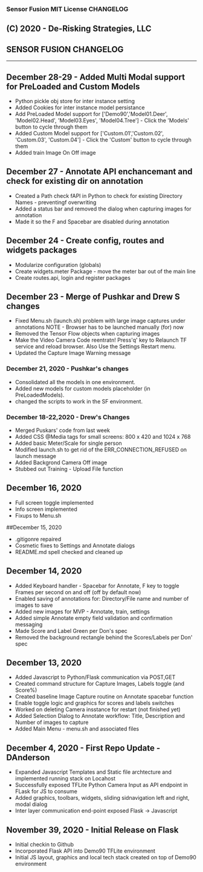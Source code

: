 ### Sensor Fusion MIT License	 CHANGELOG  
(C) 2020 - De-Risking Strategies, LLC 
----

## SENSOR FUSION CHANGELOG                     
----

## December 28-29 - Added Multi Modal support for PreLoaded and Custom Models 
- Python pickle obj store for inter instance setting
- Added Cookies for inter instance model persistance
- Add PreLoaded Model support for ['Demo90','Model01.Deer', 'Model02.Head', 'Model03.Eyes', 'Model04.Tree'] - Click the 'Models' button to cycle through them
- Added Custom Model support for ['Custom.01','Custom.02', 'Custom.03', 'Custom.04'] - Click the 'Custom' button to cycle through them
- Added train Image On Off image

## December 27 - Annotate API enchancemant and check for existing dir on annotation
- Created a Path check fAPI in Python to check for existing Directory Names  - preventingf overwriting
- Added a status bar and removed the dialog when capturing images for annotation
- Made it so the F and Spacebar are disabled during annotation


## December 24 - Create config, routes and widgets packages
- Modularize configuration (globals)
- Create widgets.meter Package - move the meter bar out of the main line
- Create routes.api, login and register packages

## December 23 - Merge of Pushkar and Drew S changes
- Fixed Menu.sh (launch.sh) problem with large image captures under annotations
  NOTE - Browser has to be launched manually  (for) now
- Removed the Tensor Flow objects when capturing images
- Make the Video Camera Code reentratn! Press'q' key to Relaunch TF service and reload browser.  Also Use the Settings Restart menu.
- Updated the Capture Image Warning message
### December 21, 2020 - Pushkar's changes
- Consolidated all the models in one environment.
- Added new models for custom models placeholder (in PreLoadedModels).
- changed the scripts to work in the SF environment.
### December 18-22,2020 - Drew's Changes
- Merged Puskars' code from last week
- Added CSS @Media tags for small screens: 800 x 420 and 1024 x 768
- Added basic Meter/Scale for single person
- Modified launch.sh to get rid of the ERR_CONNECTION_REFUSED on launch message
- Added Backgrond Camera Off image
- Stubbed out Training - Upload File function 


## December 16, 2020
- Full screen toggle implemented
- Info screen implemented
- Fixups to Menu.sh

##December 15, 2020
- .gitigonre repaired
- Cosmetic fixes to Settings and Annotate dialogs
- README.md spell checked and cleaned up

## December 14, 2020
- Added Keyboard handler - Spacebar for Annotate, F key to toggle Frames per second on and off (off by default now)
- Enabled saving of annotations for: Directory/File name and number of images to save
- Added new images for MVP  - Annotate, train, settings
- Added simple Annotate empty field validation and confirmation messaging
- Made Score and Label Green per Don's spec
- Removed the background rectangle behind the Scores/Labels per Don' spec
 
## December 13, 2020
- Added Javascript to Python/Flask communication via POST,GET
- Created command structure for Capture Images, Labels toggle (and Score%)
- Created baseline Image Capture routine on Annotate spacebar function
- Enable toggle logic and graphics for scores and labels switches
- Worked on deleting Camera insstance for restart (not finished yet)
- Added Selection Dialog to Annotate workflow: Title, Description and Number of images to capture
- Added Main Menu - menu.sh and associated files

## December 4, 2020 - First Repo Update - DAnderson
- Expanded Javascript Templates and Static file archtecture and implemented running stack on Locahost
- Successfully exposed TFLite Python Camera Input as API endpoint in FLask for JS to consume
- Added graphics, toolbars, widgets, sliding sidnavigation left and right, modal dialog
- Inter layer communication end-point exposed Flask -> Javascript

## November 39, 2020 - Initial Release on Flask
- Initial checkin to Github
- Incorporated Flask API into Demo90 TFLite environment
- Initial JS layout, graphics and local tech stack created on top of Demo90 environment
